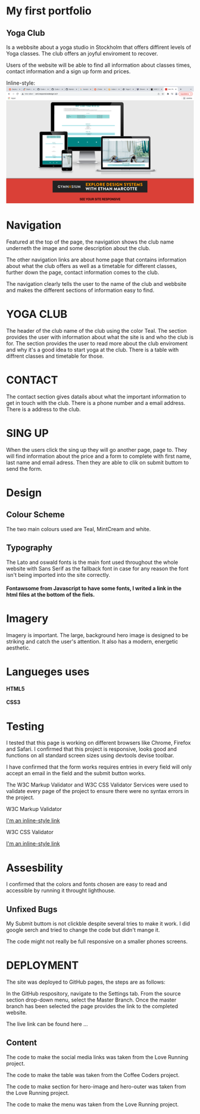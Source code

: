 # My first portfolio

## Yoga Club

Is a webbsite about a yoga studio in Stockholm that offers diffirent levels of Yoga classes. The club offers an joyful enviroment to recover. 

Users of the website will be able to find all information about classes times, contact information and a sign up form and prices. 



Inline-style: 
![alt text](doc/images/screenshot.png)




# Navigation 
Featured at the top of the page, the navigation shows the club name underneth the image and some description about the club.

The other navigation links are about home page that contains information about what the club offers as well as a timetable for different classes, further down the page, contact information comes to the club.

The navigation clearly tells the user to the name of the club and webbsite and makes the different sections of information easy to find. 

# YOGA CLUB

The header of the club name of the club using the color Teal.
The section provides the user with information about what the site is and who the club is for. 
The section provides the user to read more about the club enviroment and why it's a good idea to start yoga at the club.
There is a table with diffrent classes and timetable for those. 


# CONTACT

The contact section gives datails about what the important information to get in touch with the club. There is a phone number and a email address. There is a address to the club. 

# SING UP

When the users click the sing up they will go another page, page to. They will find information about the price and a form to complete with first name, last name and email adress. Then they are able to clik on submit buttom to send the form. 


# Design

## Colour Scheme
The two main colours used are Teal, MintCream and white.


## Typography

The Lato and oswald fonts is the main font used throughout the whole website with Sans Serif as the fallback font in case for any reason the font isn't being imported into the site correctly. 

#### Fontawsome from Javascript to have some fonts, I writed a link in the html files at the bottom of the fiels. 

# Imagery
 Imagery is important. The large, background hero image is designed to be striking and catch the user's attention. It also has a modern, energetic aesthetic.

# Langueges uses
#### HTML5
#### CSS3


# Testing 

I tested that this page is working on different browsers like Chrome, Firefox and Safari. I confirmed that this project is responsive, 
looks good and functions on all standard screen sizes using devtools devise toolbar. 

I have confirmed that the form works requires entries in every field will only accept an email in the field and the submit button works. 


The W3C Markup Validator and W3C CSS Validator Services were used to validate every page of the project to ensure there were no syntax errors in the project.

W3C Markup Validator

[I'm an inline-style link](https://validator.w3.org/nu/?doc=https%3A%2F%2F8000-meyaal-gitpodfulltempl-12nksvw9v6u.ws-eu33.gitpod.io%2F)

W3C CSS Validator

[I'm an inline-style link](https://jigsaw.w3.org/css-validator/validator?uri=https%3A%2F%2F8000-meyaal-gitpodfulltempl-12nksvw9v6u.ws-eu33.gitpod.io%2F&profile=css3svg&usermedium=all&warning=1&vextwarning=&lang=sv) 



# Assesbility
I confirmed that the colors and fonts chosen are easy to read and accessible by running it throught lighthouse. 

## Unfixed Bugs

My Submit buttom is not clickble despite several tries to make it work. I did google serch and tried to change the code but didn't mange it. 

The code might not really be full responsive on a smaller phones screens.




# DEPLOYMENT 
The site was deployed to GitHub pages, the steps are as follows:

In the GitHub respository, navigate to the Settings tab. From the source section drop-down menu, select the Master Branch. Once the master branch has been selected the page provides the link to the completed website. 

The live link can be found here ...


## Content 
The code to make the social media links was taken from the Love Running project.

The code to make the table was taken from the Coffee Coders project.

The code to make section for hero-image and hero-outer was taken from the Love Running project.

The code to make the menu was taken from the Love Running project. 

